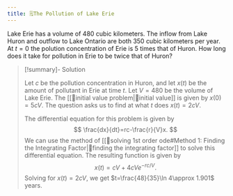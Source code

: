 ```yaml
---
title: 🗒️The Pollution of Lake Erie
---
```


Lake Erie has a volume of $480$ cubic kilometers. The inflow from Lake Huron and outflow to Lake Ontario are both $350$ cubic kilometers per year. At $t=0$ the polution concentration of Erie is 5 times that of Huron. How long does it take for pollution in Erie to be twice that of Huron?

> [!summary]- Solution
> 
> Let $c$ be the pollution concentration in Huron, and let $x(t)$ be the amount of pollutant in Erie at time $t$. Let $V=480$ be the volume of Lake Erie. The [[📘initial value problem|📘initial value]] is given by $x(0)=5cV$. The question asks us to find at what $t$ does $x(t)=2cV$. 
>
> The differential equation for this problem is given by
> $$
> \frac{dx}{dt}=rc-\frac{r}{V}x.
> $$
> We can use the method of [[📙solving 1st order ode#Method 1: Finding the Integrating Factor|📙finding the integrating factor]] to solve this differential equation. The resulting function is given by 
> $$
> x(t)=cV+4cVe^{-rc/V}.
> $$
> Solving for $x(t)=2cV$, we get $t=\frac{48}{35}\ln 4\approx 1.901$ years. 
